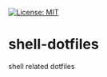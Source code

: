 [![License: MIT](https://img.shields.io/badge/License-MIT-brightgreen.svg)](https://github.com/chxzqw/shell-dotfiles/blob/master/LICENSE)

# shell-dotfiles
shell related dotfiles 
